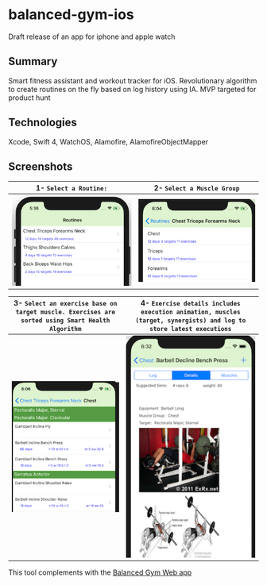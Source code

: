 # balanced-gym-ios

Draft release of an app for iphone and apple watch

## Summary

 Smart fitness assistant and workout tracker for iOS. Revolutionary algorithm to create routines on the fly based on log history using IA. MVP targeted for product hunt

## Technologies
 Xcode, Swift 4, WatchOS, Alamofire, AlamofireObjectMapper

## Screenshots
1- `Select a Routine:`           |  2- `Select a Muscle Group`
:-------------------------:|:-------------------------:
![routine](./routine.png) |  ![muscle group](./muscleG.png)

3- `Select an exercise base on target muscle. Exercises are sorted using Smart Health Algorithm`           |  4- `Exercise details includes execution animation, muscles (target, synergists) and log to store latest executions`
:-------------------------:|:-------------------------:
![exercise](./exercise.png)  |  ![exercise details](./exercised.png)


This tool complements with the [Balanced Gym Web app](https://github.com/papesce/balanced-gym)